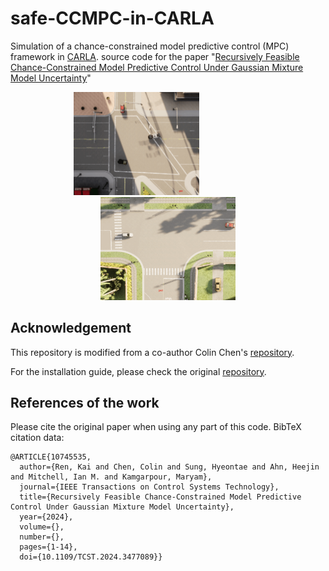# safe-CCMPC-in-CARLA
Simulation of a chance-constrained model predictive control (MPC) framework in [CARLA](https://carla.org/). source code for the paper "[Recursively Feasible Chance-Constrained Model Predictive Control Under Gaussian Mixture Model Uncertainty](https://ieeexplore.ieee.org/document/10745535)"

<p align="center">
  <img src="https://github.com/renkai99/renkai99.github.io/blob/main/assets/img/publication_preview/carla.gif" width="40%" style="margin-right: 20%;"> 
  <img src="https://github.com/renkai99/renkai99.github.io/blob/main/assets/img/publication_preview/carla_T.gif" width="43%">
</p>

## Acknowledgement
This repository is modified from a co-author Colin Chen's [repository](https://github.com/fireofearth/carla-collect).

For the installation guide, please check the original [repository](https://github.com/fireofearth/carla-collect).

## References of the work
Please cite the original paper when using any part of this code. BibTeX citation data:
```
@ARTICLE{10745535,
  author={Ren, Kai and Chen, Colin and Sung, Hyeontae and Ahn, Heejin and Mitchell, Ian M. and Kamgarpour, Maryam},
  journal={IEEE Transactions on Control Systems Technology}, 
  title={Recursively Feasible Chance-Constrained Model Predictive Control Under Gaussian Mixture Model Uncertainty}, 
  year={2024},
  volume={},
  number={},
  pages={1-14},
  doi={10.1109/TCST.2024.3477089}}
```


